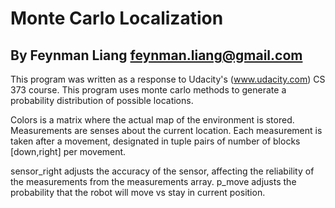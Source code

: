 # Monte Carlo Localization
## By Feynman Liang <feynman.liang@gmail.com>

This program was written as a response to Udacity's (www.udacity.com)
CS 373 course. This program uses monte carlo methods to generate a
probability distribution of possible locations.

Colors is a matrix where the actual map of the environment is
stored. Measurements are senses about the current location. Each
measurement is taken after a movement, designated in tuple pairs of
number of blocks [down,right] per movement.

sensor\_right adjusts the accuracy of the sensor, affecting the
reliability of the measurements from the measurements array. p\_move
adjusts the probability that the robot will move vs stay in current position.
